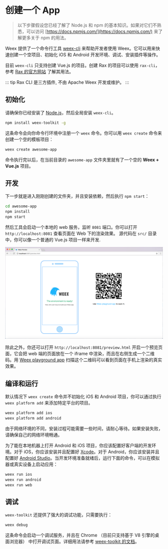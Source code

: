 # 创建一个 App

> 以下步骤假设您已经了解了 Node.js 和 npm 的基本知识。如果对它们不熟悉，可以访问 [https://docs.npmjs.com/](https://docs.npmjs.com/) 来了解更多关于 npm 的用法。

Weex 提供了一个命令行工具 [weex-cli](./weex_cli.html) 来帮助开发者使用 Weex。它可以用来快速创建一个空项目、初始化 iOS 和 Android 开发环境、调试、安装插件等操作。

目前 `weex-cli` 只支持创建 Vue.js 的项目。创建 Rax 的项目可以使用 `rax-cli`，参考 [Rax 的官方网站](https://alibaba.github.io/rax/) 了解其用法。

::: tip
Rax CLI 是三方插件, 不由 Apache Weex 开发或维护。
:::

## 初始化

请确保你已经安装了 [Node.js](https://nodejs.org/)，然后全局安装 `weex-cli`。

```bash
npm install weex-toolkit -g
```

这条命令会向你命令行环境中注册一个 `weex` 命令。你可以用 `weex create` 命令来创建一个空的模板项目：

```bash
weex create awesome-app
```

命令执行完以后，在当前目录的 `awesome-app` 文件夹里就有了一个空的 **Weex + Vue.js** 项目。

## 开发

下一步就是进入刚刚创建的文件夹，并且安装依赖，然后执行 `npm start`：

```bash
cd awesome-app
npm install
npm start
```

然后工具会启动一个本地的 web 服务，监听 `8081` 端口。你可以打开 `http://localhost:8081` 查看页面在 Web 下的渲染效果。 源代码在 `src/` 目录中，你可以像一个普通的 Vue.js 项目一样来开发.

![Preview](../../guide/images/toolkit-preview.png)

除此之外，你还可以打开 `http://localhost:8081/preview.html` 开启一个预览页面，它会把 web 端的页面放在一个 iframe 中渲染，而且在右侧生成一个二维码。用 [Weex playground app](/zh/guide/playground.html) 扫描这个二维码可以看到页面在手机上渲染的真实效果。

## 编译和运行

默认情况下 `weex create` 命令并不初始化 iOS 和 Android 项目，你可以通过执行 `weex platform add` 来添加特定平台的项目。

```bash
weex platform add ios
weex platform add android
```

由于网络环境的不同，安装过程可能需要一些时间，请耐心等待。如果安装失败，请确保自己的网络环境畅通。

为了能在本地机器上打开 Android 和 iOS 项目，你应该配置好客户端的开发环境。对于 iOS，你应该安装并且配置好 [Xcode](https://developer.apple.com/xcode/)。对于 Android，你应该安装并且配置好 [Android Studio](https://developer.android.com/studio/index.html)。当开发环境准备就绪后，运行下面的命令，可以在模拟器或真实设备上启动应用：

```bash
weex run ios
weex run android
weex run web
```

## 调试

`weex-toolkit` 还提供了强大的调试功能，只需要执行：

```bash
weex debug
```

这条命令会启动一个调试服务，并且在 Chrome （目前只支持基于 V8 引擎的桌面浏览器） 中打开调试页面。详细用法请参考 [weex-toolkit 的文档](./weex_cli.html)。